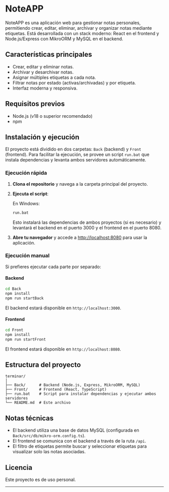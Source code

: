 # NoteAPP

NoteAPP es una aplicación web para gestionar notas personales, permitiendo crear, editar, eliminar, archivar y organizar notas mediante etiquetas. Está desarrollada con un stack moderno: React en el frontend y Node.js/Express con MikroORM y MySQL en el backend.

## Características principales

- Crear, editar y eliminar notas.
- Archivar y desarchivar notas.
- Asignar múltiples etiquetas a cada nota.
- Filtrar notas por estado (activas/archivadas) y por etiqueta.
- Interfaz moderna y responsiva.

## Requisitos previos

- Node.js (v18 o superior recomendado)
- npm

## Instalación y ejecución

El proyecto está dividido en dos carpetas: `Back` (backend) y `Front` (frontend). Para facilitar la ejecución, se provee un script `run.bat` que instala dependencias y levanta ambos servidores automáticamente.

### Ejecución rápida

1. **Clona el repositorio** y navega a la carpeta principal del proyecto.
2. **Ejecuta el script**:

   En Windows:
   ```bat
   run.bat
   ```

   Esto instalará las dependencias de ambos proyectos (si es necesario) y levantará el backend en el puerto 3000 y el frontend en el puerto 8080.

3. **Abre tu navegador** y accede a [http://localhost:8080](http://localhost:8080) para usar la aplicación.

### Ejecución manual

Si prefieres ejecutar cada parte por separado:

#### Backend

```bash
cd Back
npm install
npm run startBack
```

El backend estará disponible en `http://localhost:3000`.

#### Frontend

```bash
cd Front
npm install
npm run startFront
```

El frontend estará disponible en `http://localhost:8080`.

## Estructura del proyecto

```
terminar/
│
├── Back/      # Backend (Node.js, Express, MikroORM, MySQL)
├── Front/     # Frontend (React, TypeScript)
├── run.bat    # Script para instalar dependencias y ejecutar ambos servidores
└── README.md  # Este archivo
```

## Notas técnicas

- El backend utiliza una base de datos MySQL (configurada en `Back/src/db/mikro-orm.config.ts`).
- El frontend se comunica con el backend a través de la ruta `/api`.
- El filtro de etiquetas permite buscar y seleccionar etiquetas para visualizar solo las notas asociadas.

## Licencia

Este proyecto es de uso personal.

---
